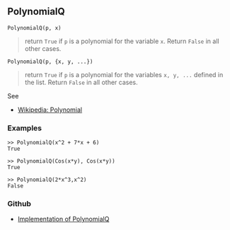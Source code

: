 ## PolynomialQ
 
```
PolynomialQ(p, x)
```

> return `True` if `p` is a polynomial for the variable `x`. Return `False` in all other cases.
 
```
PolynomialQ(p, {x, y, ...})
```

> return `True` if `p` is a polynomial for the variables `x, y, ...` defined in the list. Return `False` in all other cases.

See
* [Wikipedia: Polynomial](https://en.wikipedia.org/wiki/Polynomial)

### Examples

```
>> PolynomialQ(x^2 + 7*x + 6) 
True

>> PolynomialQ(Cos(x*y), Cos(x*y))
True

>> PolynomialQ(2*x^3,x^2) 
False
```

### Github

* [Implementation of PolynomialQ](https://github.com/axkr/symja_android_library/blob/master/symja_android_library/matheclipse-core/src/main/java/org/matheclipse/core/builtin/Algebra.java#L3290) 
